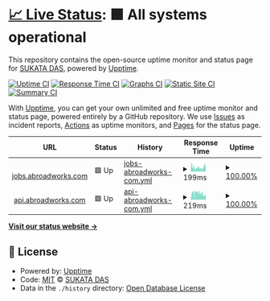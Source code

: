 # [📈 Live Status](https://sukanta21.github.io/up): <!--live status--> **🟩 All systems operational**

This repository contains the open-source uptime monitor and status page for [SUKATA DAS](https://sukanta21.github.io/up), powered by [Upptime](https://github.com/upptime/upptime).

[![Uptime CI](https://github.com/sukanta21/up/workflows/Uptime%20CI/badge.svg)](https://github.com/sukanta21/up/actions?query=workflow%3A%22Uptime+CI%22)
[![Response Time CI](https://github.com/sukanta21/up/workflows/Response%20Time%20CI/badge.svg)](https://github.com/sukanta21/up/actions?query=workflow%3A%22Response+Time+CI%22)
[![Graphs CI](https://github.com/sukanta21/up/workflows/Graphs%20CI/badge.svg)](https://github.com/sukanta21/up/actions?query=workflow%3A%22Graphs+CI%22)
[![Static Site CI](https://github.com/sukanta21/up/workflows/Static%20Site%20CI/badge.svg)](https://github.com/sukanta21/up/actions?query=workflow%3A%22Static+Site+CI%22)
[![Summary CI](https://github.com/sukanta21/up/workflows/Summary%20CI/badge.svg)](https://github.com/sukanta21/up/actions?query=workflow%3A%22Summary+CI%22)

With [Upptime](https://upptime.js.org), you can get your own unlimited and free uptime monitor and status page, powered entirely by a GitHub repository. We use [Issues](https://github.com/sukanta21/up/issues) as incident reports, [Actions](https://github.com/sukanta21/up/actions) as uptime monitors, and [Pages](https://sukanta21.github.io/up) for the status page.

<!--start: status pages-->
<!-- This summary is generated by Upptime (https://github.com/upptime/upptime) -->
<!-- Do not edit this manually, your changes will be overwritten -->
<!-- prettier-ignore -->
| URL | Status | History | Response Time | Uptime |
| --- | ------ | ------- | ------------- | ------ |
| <img alt="" src="https://jobsaas.co.in/_next/static/media/logo-centered.7244b026.svg" height="13"> [jobs.abroadworks.com](https://jobs.abroadworks.com) | 🟩 Up | [jobs-abroadworks-com.yml](https://github.com/sukanta21/up/commits/HEAD/history/jobs-abroadworks-com.yml) | <details><summary><img alt="Response time graph" src="./graphs/jobs-abroadworks-com/response-time-week.png" height="20"> 199ms</summary><br><a href="https://sukanta21.github.io/up/history/jobs-abroadworks-com"><img alt="Response time 219" src="https://img.shields.io/endpoint?url=https%3A%2F%2Fraw.githubusercontent.com%2Fsukanta21%2Fup%2FHEAD%2Fapi%2Fjobs-abroadworks-com%2Fresponse-time.json"></a><br><a href="https://sukanta21.github.io/up/history/jobs-abroadworks-com"><img alt="24-hour response time 297" src="https://img.shields.io/endpoint?url=https%3A%2F%2Fraw.githubusercontent.com%2Fsukanta21%2Fup%2FHEAD%2Fapi%2Fjobs-abroadworks-com%2Fresponse-time-day.json"></a><br><a href="https://sukanta21.github.io/up/history/jobs-abroadworks-com"><img alt="7-day response time 199" src="https://img.shields.io/endpoint?url=https%3A%2F%2Fraw.githubusercontent.com%2Fsukanta21%2Fup%2FHEAD%2Fapi%2Fjobs-abroadworks-com%2Fresponse-time-week.json"></a><br><a href="https://sukanta21.github.io/up/history/jobs-abroadworks-com"><img alt="30-day response time 224" src="https://img.shields.io/endpoint?url=https%3A%2F%2Fraw.githubusercontent.com%2Fsukanta21%2Fup%2FHEAD%2Fapi%2Fjobs-abroadworks-com%2Fresponse-time-month.json"></a><br><a href="https://sukanta21.github.io/up/history/jobs-abroadworks-com"><img alt="1-year response time 219" src="https://img.shields.io/endpoint?url=https%3A%2F%2Fraw.githubusercontent.com%2Fsukanta21%2Fup%2FHEAD%2Fapi%2Fjobs-abroadworks-com%2Fresponse-time-year.json"></a></details> | <details><summary><a href="https://sukanta21.github.io/up/history/jobs-abroadworks-com">100.00%</a></summary><a href="https://sukanta21.github.io/up/history/jobs-abroadworks-com"><img alt="All-time uptime 99.98%" src="https://img.shields.io/endpoint?url=https%3A%2F%2Fraw.githubusercontent.com%2Fsukanta21%2Fup%2FHEAD%2Fapi%2Fjobs-abroadworks-com%2Fuptime.json"></a><br><a href="https://sukanta21.github.io/up/history/jobs-abroadworks-com"><img alt="24-hour uptime 100.00%" src="https://img.shields.io/endpoint?url=https%3A%2F%2Fraw.githubusercontent.com%2Fsukanta21%2Fup%2FHEAD%2Fapi%2Fjobs-abroadworks-com%2Fuptime-day.json"></a><br><a href="https://sukanta21.github.io/up/history/jobs-abroadworks-com"><img alt="7-day uptime 100.00%" src="https://img.shields.io/endpoint?url=https%3A%2F%2Fraw.githubusercontent.com%2Fsukanta21%2Fup%2FHEAD%2Fapi%2Fjobs-abroadworks-com%2Fuptime-week.json"></a><br><a href="https://sukanta21.github.io/up/history/jobs-abroadworks-com"><img alt="30-day uptime 100.00%" src="https://img.shields.io/endpoint?url=https%3A%2F%2Fraw.githubusercontent.com%2Fsukanta21%2Fup%2FHEAD%2Fapi%2Fjobs-abroadworks-com%2Fuptime-month.json"></a><br><a href="https://sukanta21.github.io/up/history/jobs-abroadworks-com"><img alt="1-year uptime 99.98%" src="https://img.shields.io/endpoint?url=https%3A%2F%2Fraw.githubusercontent.com%2Fsukanta21%2Fup%2FHEAD%2Fapi%2Fjobs-abroadworks-com%2Fuptime-year.json"></a></details>
| <img alt="" src="https://jobsaas.co.in/_next/static/media/logo-centered.7244b026.svg" height="13"> [api.abroadworks.com](https://api.abroadworks.com) | 🟩 Up | [api-abroadworks-com.yml](https://github.com/sukanta21/up/commits/HEAD/history/api-abroadworks-com.yml) | <details><summary><img alt="Response time graph" src="./graphs/api-abroadworks-com/response-time-week.png" height="20"> 219ms</summary><br><a href="https://sukanta21.github.io/up/history/api-abroadworks-com"><img alt="Response time 213" src="https://img.shields.io/endpoint?url=https%3A%2F%2Fraw.githubusercontent.com%2Fsukanta21%2Fup%2FHEAD%2Fapi%2Fapi-abroadworks-com%2Fresponse-time.json"></a><br><a href="https://sukanta21.github.io/up/history/api-abroadworks-com"><img alt="24-hour response time 184" src="https://img.shields.io/endpoint?url=https%3A%2F%2Fraw.githubusercontent.com%2Fsukanta21%2Fup%2FHEAD%2Fapi%2Fapi-abroadworks-com%2Fresponse-time-day.json"></a><br><a href="https://sukanta21.github.io/up/history/api-abroadworks-com"><img alt="7-day response time 219" src="https://img.shields.io/endpoint?url=https%3A%2F%2Fraw.githubusercontent.com%2Fsukanta21%2Fup%2FHEAD%2Fapi%2Fapi-abroadworks-com%2Fresponse-time-week.json"></a><br><a href="https://sukanta21.github.io/up/history/api-abroadworks-com"><img alt="30-day response time 214" src="https://img.shields.io/endpoint?url=https%3A%2F%2Fraw.githubusercontent.com%2Fsukanta21%2Fup%2FHEAD%2Fapi%2Fapi-abroadworks-com%2Fresponse-time-month.json"></a><br><a href="https://sukanta21.github.io/up/history/api-abroadworks-com"><img alt="1-year response time 213" src="https://img.shields.io/endpoint?url=https%3A%2F%2Fraw.githubusercontent.com%2Fsukanta21%2Fup%2FHEAD%2Fapi%2Fapi-abroadworks-com%2Fresponse-time-year.json"></a></details> | <details><summary><a href="https://sukanta21.github.io/up/history/api-abroadworks-com">100.00%</a></summary><a href="https://sukanta21.github.io/up/history/api-abroadworks-com"><img alt="All-time uptime 100.00%" src="https://img.shields.io/endpoint?url=https%3A%2F%2Fraw.githubusercontent.com%2Fsukanta21%2Fup%2FHEAD%2Fapi%2Fapi-abroadworks-com%2Fuptime.json"></a><br><a href="https://sukanta21.github.io/up/history/api-abroadworks-com"><img alt="24-hour uptime 100.00%" src="https://img.shields.io/endpoint?url=https%3A%2F%2Fraw.githubusercontent.com%2Fsukanta21%2Fup%2FHEAD%2Fapi%2Fapi-abroadworks-com%2Fuptime-day.json"></a><br><a href="https://sukanta21.github.io/up/history/api-abroadworks-com"><img alt="7-day uptime 100.00%" src="https://img.shields.io/endpoint?url=https%3A%2F%2Fraw.githubusercontent.com%2Fsukanta21%2Fup%2FHEAD%2Fapi%2Fapi-abroadworks-com%2Fuptime-week.json"></a><br><a href="https://sukanta21.github.io/up/history/api-abroadworks-com"><img alt="30-day uptime 100.00%" src="https://img.shields.io/endpoint?url=https%3A%2F%2Fraw.githubusercontent.com%2Fsukanta21%2Fup%2FHEAD%2Fapi%2Fapi-abroadworks-com%2Fuptime-month.json"></a><br><a href="https://sukanta21.github.io/up/history/api-abroadworks-com"><img alt="1-year uptime 100.00%" src="https://img.shields.io/endpoint?url=https%3A%2F%2Fraw.githubusercontent.com%2Fsukanta21%2Fup%2FHEAD%2Fapi%2Fapi-abroadworks-com%2Fuptime-year.json"></a></details>

<!--end: status pages-->

[**Visit our status website →**](https://sukanta21.github.io/up)

## 📄 License

- Powered by: [Upptime](https://github.com/upptime/upptime)
- Code: [MIT](./LICENSE) © [SUKATA DAS](https://sukanta21.github.io/up)
- Data in the `./history` directory: [Open Database License](https://opendatacommons.org/licenses/odbl/1-0/)
